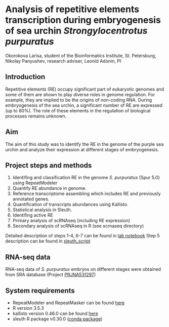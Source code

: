 # Analysis of repetitive elements transcription during embryogenesis of sea urchin *Strongylocentrotus purpuratus*

Okorokova Larisa, student of the Bioinformatics Institute, St. Petersburg, Nikolay Panyushev, research adviser, Leonid Adonin, PI

## Introduction
Repetitive elements (RE) occupy significant part of eukaryotic genomes and some of them are shown to play diverse roles in genome regulation. For example, they are implied to be the origins of non-coding RNA. During embryogenesis of the sea urchin, a significant number of RE are expressed (up to 80%). The role of these elements in the regulation of biological processes remains unknown.

## Aim
The aim of this study was to identify the RE in the genome of the purple sea urchin and analyze their expression at different stages of embryogenesis.

## Project steps and methods
1. Identifing and classification RE in the genome *S. purpuratus* (Spur 5.0) using RepeatModeler
2. Quantify RE abundance in genome.
3. Reference transcriptome assembling which includes RE and previously annotated genes.
4. Quantification of transcripts abundances using Kallisto.
5. Statistical analysis in Sleuth.
6. Identifing active RE
7. Primary analysis of scRNAseq (including RE expression)
8. Secondary analysis of scRNAseq in R (see scrnaseq directory)

Detailed description of steps 1-4, 6-7 can be found in [lab notebook](https://github.com/larisaok/Repeats_in_sea_urchin_genome/blob/master/lab_notebook.md)
Step 5 description can be found in [sleuth_script](https://github.com/larisaok/Repeats_in_sea_urchin_genome/blob/master/sleuth_script.R)

## RNA-seq data

RNA-seq data of *S. purpuratus* embryos on different stages were obtained from SRA database (Project [PRJNA531297](https://trace.ncbi.nlm.nih.gov/Traces/study/?acc=SRP191285&o=acc_s%3Aa))

## System requirements
* RepeatModeler and RepeatMasker can be found [here](http://www.repeatmasker.org/RepeatModeler/)
* R version 3.5.3
* kallisto version 0.46.0 can be found [here](https://pachterlab.github.io/kallisto/starting)
* sleuth R package v0.30.0 ([conda package](https://anaconda.org/bioconda/r-sleuth))


